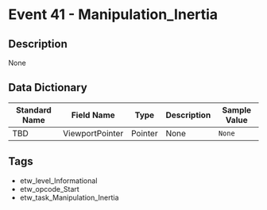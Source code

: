 # Event 41 - Manipulation_Inertia

## Description
None

## Data Dictionary
|Standard Name|Field Name|Type|Description|Sample Value|
|---|---|---|---|---|
|TBD|ViewportPointer|Pointer|None|`None`|

## Tags
* etw_level_Informational
* etw_opcode_Start
* etw_task_Manipulation_Inertia